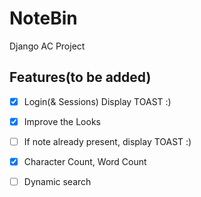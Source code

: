 # NoteBin
Django AC Project

## Features(to be added)

- [x] Login(& Sessions) Display TOAST :)

- [x] Improve the Looks

- [ ] If note already present, display TOAST :)

- [x] Character Count, Word Count 

- [ ] Dynamic search

